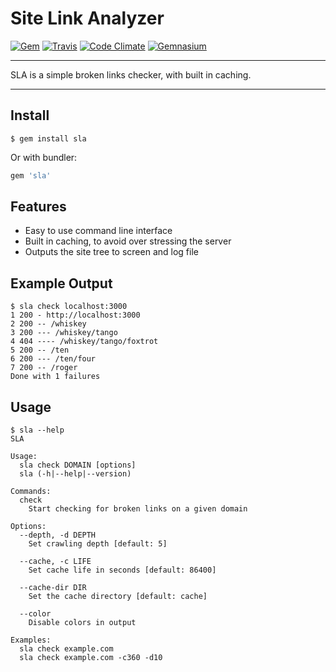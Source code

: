Site Link Analyzer
==================================================

[![Gem](https://img.shields.io/gem/v/sla.svg?style=flat-square)](https://rubygems.org/gems/sla)
[![Travis](https://img.shields.io/travis/DannyBen/sla.svg?style=flat-square)](https://travis-ci.org/DannyBen/sla)
[![Code Climate](https://img.shields.io/codeclimate/github/DannyBen/sla.svg?style=flat-square)](https://codeclimate.com/github/DannyBen/sla)
[![Gemnasium](https://img.shields.io/gemnasium/DannyBen/sla.svg?style=flat-square)](https://gemnasium.com/DannyBen/sla)

---

SLA is a simple broken links checker, with built in caching.

---

Install
--------------------------------------------------

```
$ gem install sla
```

Or with bundler:

```ruby
gem 'sla'
```


Features
--------------------------------------------------

- Easy to use command line interface
- Built in caching, to avoid over stressing the server
- Outputs the site tree to screen and log file


Example Output
--------------------------------------------------
```
$ sla check localhost:3000
1 200 - http://localhost:3000
2 200 -- /whiskey
3 200 --- /whiskey/tango
4 404 ---- /whiskey/tango/foxtrot
5 200 -- /ten
6 200 --- /ten/four
7 200 -- /roger
Done with 1 failures
```


Usage
--------------------------------------------------

```
$ sla --help
SLA

Usage:
  sla check DOMAIN [options]
  sla (-h|--help|--version)

Commands:
  check
    Start checking for broken links on a given domain

Options:
  --depth, -d DEPTH
    Set crawling depth [default: 5]

  --cache, -c LIFE
    Set cache life in seconds [default: 86400]

  --cache-dir DIR
    Set the cache directory [default: cache]

  --color
    Disable colors in output

Examples:
  sla check example.com
  sla check example.com -c360 -d10
```

